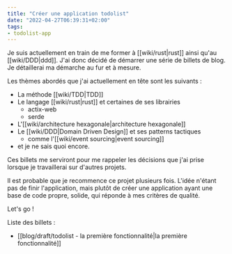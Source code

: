 ```yaml
---
title: "Créer une application todolist"
date: "2022-04-27T06:39:31+02:00"
tags:
- todolist-app
---
```


Je suis actuellement en train de me former à [[wiki/rust|rust]] ainsi qu'au [[wiki/DDD|ddd]]. J'ai donc décidé de démarrer une série de billets de blog. Je détaillerai ma démarche au fur et à mesure.

Les thèmes abordés que j'ai actuellement en tête sont les suivants : 
- La méthode [[wiki/TDD|TDD]]
- Le langage [[wiki/rust|rust]] et certaines de ses librairies
	- actix-web
	- serde
- L'[[wiki/architecture hexagonale|architecture hexagonale]]
- Le [[wiki/DDD|Domain Driven Design]] et ses patterns tactiques
	- comme l'[[wiki/event sourcing|event sourcing]]
- et je ne sais quoi encore.

Ces billets me serviront pour me rappeler les décisions que j'ai prise lorsque je travaillerai sur d'autres projets.

Il est probable que je recommence ce projet plusieurs fois. L'idée n'étant pas de finir l'application, mais plutôt de créer une application ayant une base de code propre, solide, qui réponde à mes critères de qualité.

Let's go !

Liste des billets : 
- [[blog/draft/todolist - la première fonctionnalité|la première fonctionnalité]]








